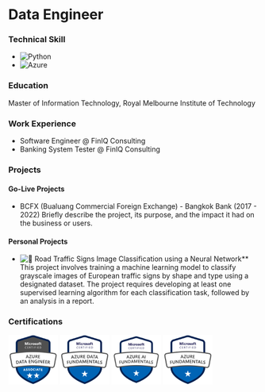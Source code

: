 # Data Engineer

### Technical Skill

- ![Python](https://img.shields.io/badge/python-3670A0?style=for-the-badge&logo=python&logoColor=ffdd54)
- ![Azure](https://img.shields.io/badge/azure-%230072C6.svg?style=for-the-badge&logo=microsoftazure&logoColor=white)

### Education

Master of Information Technology, Royal Melbourne Institute of Technology

### Work Experience

- Software Engineer @ FinIQ Consulting
- Banking System Tester @ FinIQ Consulting

### Projects

#### Go-Live Projects

- BCFX (Bualuang Commercial Foreign Exchange) - Bangkok Bank (2017 - 2022)
  Briefly describe the project, its purpose, and the impact it had on the business or users.

#### Personal Projects

- ![🚸 Road Traffic Signs Image Classification using a Neural Network](https://github.com/BenjapornW/Road-Traffic-Signs-Image-Classification-using-a-Neural-Network)\*\*  
  This project involves training a machine learning model to classify grayscale images of European traffic signs by shape and type using a designated dataset. The project requires developing at least one supervised learning algorithm for each classification task, followed by an analysis in a report.

### Certifications

<img src="asset/img/badge/azure-data-engineer-associate.png" alt="Microsoft Certified Azure DataEngineering Associate Badge" width="100" height="100">
<img src="asset/img/badge/azure-data-fundamentals.png" alt="Microsoft Certified Azure Data Fundamentals Badge" width="100" height="100">
<img src="asset/img/badge/azure-ai-fundamentals.png" alt="Microsoft Certified Azure AI Fundamentals Badge" width="100" height="100">
<img src="asset/img/badge/azure_fundamental.png" alt="Microsoft Certified Azure Fundamentals Badge" width="100" height="100">
